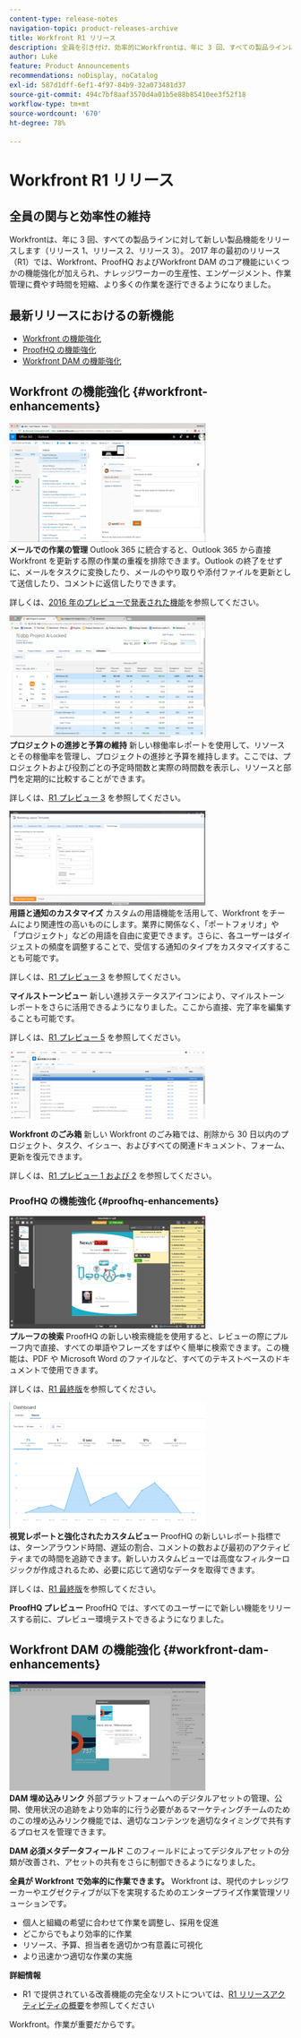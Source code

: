 ```yaml
---
content-type: release-notes
navigation-topic: product-releases-archive
title: Workfront R1 リリース
description: 全員を引き付け、効率的にWorkfrontは、年に 3 回、すべての製品ラインに新しい製品機能をリリースします（リリース 1、リリース 2、リリース 3）。 2017 年の最初のリリース（R1）では、Workfront、ProofHQ およびWorkfront DAM のコア機能にいくつかの機能強化が加えられ、ナレッジワーカーの生産性、エンゲージメント、作業管理に費やす時間を短縮、より多くの作業を遂行できるようになりました。
author: Luke
feature: Product Announcements
recommendations: noDisplay, noCatalog
exl-id: 587d1dff-6ef1-4f97-84b9-32a073481d37
source-git-commit: 494c7bf8aaf3570d4a01b5e88b85410ee3f52f18
workflow-type: tm+mt
source-wordcount: '670'
ht-degree: 78%

---
```


# Workfront R1 リリース

## 全員の関与と効率性の維持

Workfrontは、年に 3 回、すべての製品ラインに対して新しい製品機能をリリースします（リリース 1、リリース 2、リリース 3）。 2017 年の最初のリリース（R1）では、Workfront、ProofHQ およびWorkfront DAM のコア機能にいくつかの機能強化が加えられ、ナレッジワーカーの生産性、エンゲージメント、作業管理に費やす時間を短縮、より多くの作業を遂行できるようになりました。

## 最新リリースにおけるの新機能

* [Workfront の機能強化](#workfront-enhancements)
* [ProofHQ の機能強化](#proofhq-enhancements)
* [Workfront DAM の機能強化](#workfront-dam-enhancements)

## Workfront の機能強化 {#workfront-enhancements}

![Outlook_365_Integration_1.png](assets/outlook-365-integration-1-350x212.png)\
**メールでの作業の管理**
Outlook 365 に統合すると、Outlook 365 から直接 Workfront を更新する際の作業の重複を排除できます。Outlook の終了をせずに、メールをタスクに変換したり、メールのやり取りや添付ファイルを更新として送信したり、コメントに返信したりできます。

詳しくは、[2016 年のプレビューで発表された機能](../../../../product-announcements/product-releases/quarterly-release-archive/r1-release-activity/available-in-preview-in-2016.md)を参照してください。

![ メールから作業を管理 ](assets/mceclip0-350x218.png)\
**プロジェクトの進捗と予算の維持**
新しい稼働率レポートを使用して、リソースとその稼働率を管理し、プロジェクトの進捗と予算を維持します。ここでは、プロジェクトおよび役割ごとの予定時間数と実際の時間数を表示し、リソースと部門を定期的に比較することができます。

詳しくは、[R1 プレビュー 3](../../../../product-announcements/product-releases/quarterly-release-archive/r1-release-activity/r1-preview-3.md) を参照してください。

![ プロジェクトを順調に進める ](assets/mceclip1-350x169.png)\
**用語と通知のカスタマイズ**
カスタムの用語機能を活用して、Workfront をチームにより関連性の高いものにします。業界に関係なく、「ポートフォリオ」や「プロジェクト」などの用語を自由に変更できます。さらに、各ユーザーはダイジェストの頻度を調整することで、受信する通知のタイプをカスタマイズすることも可能です。

詳しくは、[R1 プレビュー 3](../../../../product-announcements/product-releases/quarterly-release-archive/r1-release-activity/r1-preview-3.md) を参照してください。

**マイルストーンビュー**
新しい進捗ステータスアイコンにより、マイルストーンレポートをさらに活用できるようになりました。ここから直接、完了率を編集することも可能です。

詳しくは、[R1 プレビュー 5](../../../../product-announcements/product-releases/quarterly-release-archive/r1-release-activity/r1-preview-5.md) を参照してください。

![ マイルストーン ビュー ](assets/mceclip3-350x122.png)

**Workfront のごみ箱**
新しい Workfront のごみ箱では、削除から 30 日以内のプロジェクト、タスク、イシュー、およびすべての関連ドキュメント、フォーム、更新を復元できます。

詳しくは、[R1 プレビュー 1 および 2](../../../../product-announcements/product-releases/quarterly-release-archive/r1-release-activity/r1-peview-1-and-2.md) を参照してください。

### ProofHQ の機能強化 {#proofhq-enhancements}

![ProofHQ の機能強化 ](assets/mceclip4-350x201.png)\
**プルーフの検索**
ProofHQ の新しい検索機能を使用すると、レビューの際にプルーフ内で直接、すべての単語やフレーズをすばやく簡単に検索できます。この機能は、PDF や Microsoft Word のファイルなど、すべてのテキストベースのドキュメントで使用できます。

詳しくは、[R1 最終版](../../../../product-announcements/product-releases/quarterly-release-archive/r1-release-activity/r1-final.md)を参照してください。

![ プルーフの検索と検索 ](assets/mceclip5-350x226.png)\
**視覚レポートと強化されたカスタムビュー**
ProofHQ の新しいレポート指標では、ターンアラウンド時間、遅延の割合、コメントの数および最初のアクティビティまでの時間を追跡できます。新しいカスタムビューでは高度なフィルターロジックが作成されるため、必要に応じて適切なデータを取得できます。

詳しくは、[R1 最終版](../../../../product-announcements/product-releases/quarterly-release-archive/r1-release-activity/r1-final.md)を参照してください。

**ProofHQ プレビュー**
ProofHQ では、すべてのユーザーにで新しい機能をリリースする前に、プレビュー環境テストできるようになりました。

## Workfront DAM の機能強化 {#workfront-dam-enhancements}

![Workfront DAM の機能強化 ](assets/mceclip6-350x195.png)\
**DAM 埋め込みリンク**
外部プラットフォームへのデジタルアセットの管理、公開、使用状況の追跡をより効率的に行う必要があるマーケティングチームのためのこの埋め込みリンク機能では、適切なコンテンツを適切なタイミングで共有するプロセスを管理できます。

**DAM 必須メタデータフィールド**
このフィールドによってデジタルアセットの分類が改善され、アセットの共有をさらに制御できるようになりました。

**全員が Workfront で効率的に作業できます。**
Workfront は、現代のナレッジワーカーやエグゼクティブが以下を実現するためのエンタープライズ作業管理ソリューションです。

* 個人と組織の希望に合わせて作業を調整し、採用を促進
* どこからでもより効率的に作業
* リソース、予算、担当者を適切かつ有意義に可視化
* より迅速かつ適切な作業の実施

**詳細情報**

* R1 で提供されている改善機能の完全なリストについては、[R1 リリースアクティビティの概要](../../../../product-announcements/product-releases/quarterly-release-archive/r1-release-activity/r1-release-activity-overview.md)を参照してください

Workfront。作業が重要だからです。
